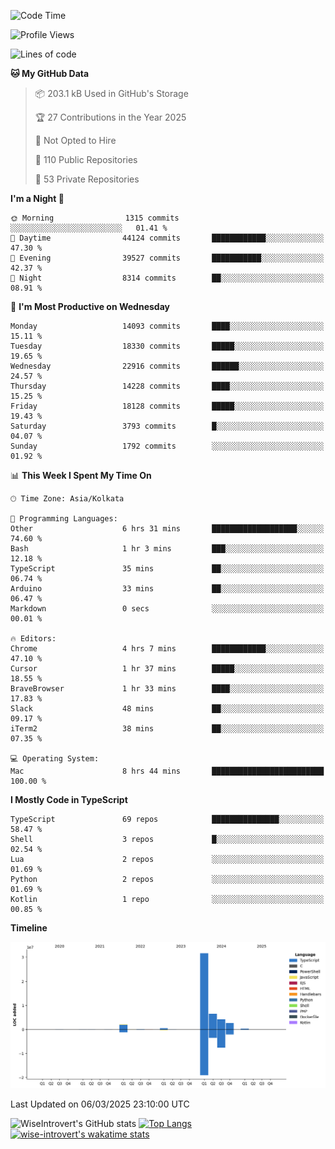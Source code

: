 <!--START_SECTION:waka-->
![Code Time](http://img.shields.io/badge/Code%20Time-2%2C238%20hrs%2035%20mins-blue)

![Profile Views](http://img.shields.io/badge/Profile%20Views-3-blue)

![Lines of code](https://img.shields.io/badge/From%20Hello%20World%20I%27ve%20Written-48.3%20million%20lines%20of%20code-blue)

**🐱 My GitHub Data** 

> 📦 203.1 kB Used in GitHub's Storage 
 > 
> 🏆 27 Contributions in the Year 2025
 > 
> 🚫 Not Opted to Hire
 > 
> 📜 110 Public Repositories 
 > 
> 🔑 53 Private Repositories 
 > 
**I'm a Night 🦉** 

```text
🌞 Morning                1315 commits        ░░░░░░░░░░░░░░░░░░░░░░░░░   01.41 % 
🌆 Daytime                44124 commits       ████████████░░░░░░░░░░░░░   47.30 % 
🌃 Evening                39527 commits       ███████████░░░░░░░░░░░░░░   42.37 % 
🌙 Night                  8314 commits        ██░░░░░░░░░░░░░░░░░░░░░░░   08.91 % 
```
📅 **I'm Most Productive on Wednesday** 

```text
Monday                   14093 commits       ████░░░░░░░░░░░░░░░░░░░░░   15.11 % 
Tuesday                  18330 commits       █████░░░░░░░░░░░░░░░░░░░░   19.65 % 
Wednesday                22916 commits       ██████░░░░░░░░░░░░░░░░░░░   24.57 % 
Thursday                 14228 commits       ████░░░░░░░░░░░░░░░░░░░░░   15.25 % 
Friday                   18128 commits       █████░░░░░░░░░░░░░░░░░░░░   19.43 % 
Saturday                 3793 commits        █░░░░░░░░░░░░░░░░░░░░░░░░   04.07 % 
Sunday                   1792 commits        ░░░░░░░░░░░░░░░░░░░░░░░░░   01.92 % 
```


📊 **This Week I Spent My Time On** 

```text
🕑︎ Time Zone: Asia/Kolkata

💬 Programming Languages: 
Other                    6 hrs 31 mins       ███████████████████░░░░░░   74.60 % 
Bash                     1 hr 3 mins         ███░░░░░░░░░░░░░░░░░░░░░░   12.18 % 
TypeScript               35 mins             ██░░░░░░░░░░░░░░░░░░░░░░░   06.74 % 
Arduino                  33 mins             ██░░░░░░░░░░░░░░░░░░░░░░░   06.47 % 
Markdown                 0 secs              ░░░░░░░░░░░░░░░░░░░░░░░░░   00.01 % 

🔥 Editors: 
Chrome                   4 hrs 7 mins        ████████████░░░░░░░░░░░░░   47.10 % 
Cursor                   1 hr 37 mins        █████░░░░░░░░░░░░░░░░░░░░   18.55 % 
BraveBrowser             1 hr 33 mins        ████░░░░░░░░░░░░░░░░░░░░░   17.83 % 
Slack                    48 mins             ██░░░░░░░░░░░░░░░░░░░░░░░   09.17 % 
iTerm2                   38 mins             ██░░░░░░░░░░░░░░░░░░░░░░░   07.35 % 

💻 Operating System: 
Mac                      8 hrs 44 mins       █████████████████████████   100.00 % 
```

**I Mostly Code in TypeScript** 

```text
TypeScript               69 repos            ███████████████░░░░░░░░░░   58.47 % 
Shell                    3 repos             █░░░░░░░░░░░░░░░░░░░░░░░░   02.54 % 
Lua                      2 repos             ░░░░░░░░░░░░░░░░░░░░░░░░░   01.69 % 
Python                   2 repos             ░░░░░░░░░░░░░░░░░░░░░░░░░   01.69 % 
Kotlin                   1 repo              ░░░░░░░░░░░░░░░░░░░░░░░░░   00.85 % 
```



**Timeline**

![Lines of Code chart](https://raw.githubusercontent.com/wise-introvert/wise-introvert/master/assets/bar_graph.png)


 Last Updated on 06/03/2025 23:10:00 UTC
<!--END_SECTION:waka-->

![WiseIntrovert's GitHub stats](https://github-readme-stats.vercel.app/api?username=wise-introvert&count_private=true&show_icons=true)
[![Top Langs](https://github-readme-stats.vercel.app/api/top-langs/?username=wise-introvert&langs_count=10)](https://github.com/anuraghazra/github-readme-stats)
[![wise-introvert's wakatime stats](https://github-readme-stats.vercel.app/api/wakatime?username=wiseintrovert)](https://github.com/anuraghazra/github-readme-stats)

